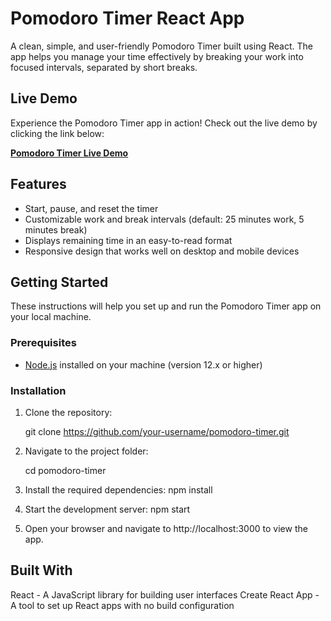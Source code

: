 # Pomodoro Timer React App

A clean, simple, and user-friendly Pomodoro Timer built using React. The app helps you manage your time effectively by breaking your work into focused intervals, separated by short breaks.

## Live Demo

Experience the Pomodoro Timer app in action! Check out the live demo by clicking the link below:

[**Pomodoro Timer Live Demo**]([https://your-deployed-app-url.com/](https://pomodoro-timer-alfawakhryy.netlify.app/))

## Features

- Start, pause, and reset the timer
- Customizable work and break intervals (default: 25 minutes work, 5 minutes break)
- Displays remaining time in an easy-to-read format
- Responsive design that works well on desktop and mobile devices

## Getting Started

These instructions will help you set up and run the Pomodoro Timer app on your local machine.

### Prerequisites

- [Node.js](https://nodejs.org/) installed on your machine (version 12.x or higher)

### Installation

1. Clone the repository:

   git clone https://github.com/your-username/pomodoro-timer.git
   
 2. Navigate to the project folder:
 
    cd pomodoro-timer
    
  3. Install the required dependencies:
     npm install
     
  4. Start the development server:
     npm start
  5. Open your browser and navigate to http://localhost:3000 to view the app.

## Built With
React - A JavaScript library for building user interfaces
Create React App - A tool to set up React apps with no build configuration

